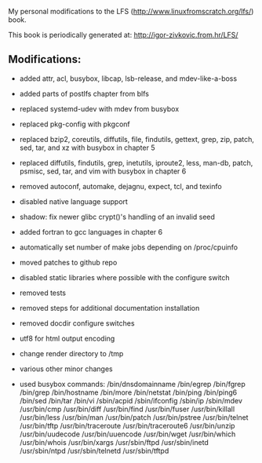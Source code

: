 My personal modifications to the LFS (http://www.linuxfromscratch.org/lfs/) book.

This book is periodically generated at: http://igor-zivkovic.from.hr/LFS/

## Modifications:
* added attr, acl, busybox, libcap, lsb-release, and mdev-like-a-boss
* added parts of postlfs chapter from blfs
* replaced systemd-udev with mdev from busybox
* replaced pkg-config with pkgconf
* replaced bzip2, coreutils, diffutils, file, findutils, gettext, grep, zip,
  patch, sed, tar, and xz with busybox in chapter 5
* replaced diffutils, findutils, grep, inetutils, iproute2, less, man-db, patch,
  psmisc, sed, tar, and vim with busybox in chapter 6
* removed autoconf, automake, dejagnu, expect, tcl, and texinfo
* disabled native language support
* shadow: fix newer glibc crypt()'s handling of an invalid seed
* added fortran to gcc languages in chapter 6
* automatically set number of make jobs depending on /proc/cpuinfo
* moved patches to github repo
* disabled static libraries where possible with the configure switch
* removed tests
* removed steps for additional documentation installation
* removed docdir configure switches
* utf8 for html output encoding
* change render directory to /tmp
* various other minor changes

* used busybox commands:
    /bin/dnsdomainname
    /bin/egrep
    /bin/fgrep
    /bin/grep
    /bin/hostname
    /bin/more
    /bin/netstat
    /bin/ping
    /bin/ping6
    /bin/sed
    /bin/tar
    /bin/vi
    /sbin/acpid
    /sbin/ifconfig
    /sbin/ip
    /sbin/mdev
    /usr/bin/cmp
    /usr/bin/diff
    /usr/bin/find
    /usr/bin/fuser
    /usr/bin/killall
    /usr/bin/less
    /usr/bin/man
    /usr/bin/patch
    /usr/bin/pstree
    /usr/bin/telnet
    /usr/bin/tftp
    /usr/bin/traceroute
    /usr/bin/traceroute6
    /usr/bin/unzip
    /usr/bin/uudecode
    /usr/bin/uuencode
    /usr/bin/wget
    /usr/bin/which
    /usr/bin/whois
    /usr/bin/xargs
    /usr/sbin/ftpd
    /usr/sbin/inetd
    /usr/sbin/ntpd
    /usr/sbin/telnetd
    /usr/sbin/tftpd
